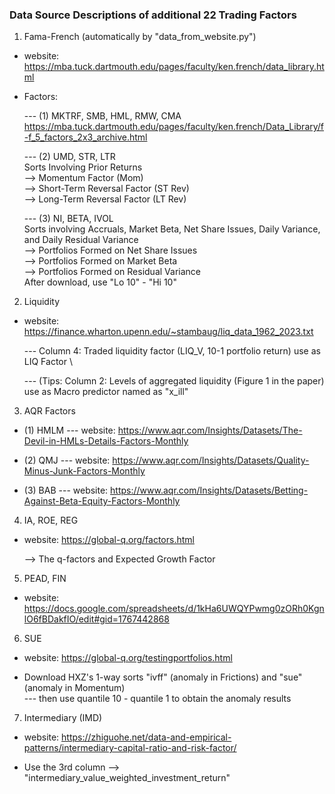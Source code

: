 ### Data Source Descriptions of additional 22 Trading Factors

1. Fama-French (automatically by "data_from_website.py")
- website: https://mba.tuck.dartmouth.edu/pages/faculty/ken.french/data_library.html

- Factors:

    --- (1) MKTRF, SMB, HML, RMW, CMA \
    https://mba.tuck.dartmouth.edu/pages/faculty/ken.french/Data_Library/f-f_5_factors_2x3_archive.html 

    --- (2) UMD, STR, LTR \
        Sorts Involving Prior Returns \
        --> Momentum Factor (Mom) \
        --> Short-Term Reversal Factor (ST Rev) \
        --> Long-Term Reversal Factor (LT Rev)

    --- (3) NI, BETA, IVOL \
        Sorts involving Accruals, Market Beta, Net Share Issues, Daily Variance, and Daily Residual Variance \
        --> Portfolios Formed on Net Share Issues \
        --> Portfolios Formed on Market Beta \
        --> Portfolios Formed on Residual Variance \
        After download, use "Lo 10" - "Hi 10"

2. Liquidity
- website: https://finance.wharton.upenn.edu/~stambaug/liq_data_1962_2023.txt

    --- Column 4: Traded liquidity factor (LIQ_V, 10-1 portfolio return) use as LIQ Factor \

    --- (Tips: Column 2: Levels of aggregated liquidity (Figure 1 in the paper) use as Macro predictor named as "x_ill"

3. AQR Factors
- (1) HMLM
    --- website: https://www.aqr.com/Insights/Datasets/The-Devil-in-HMLs-Details-Factors-Monthly

- (2) QMJ
    --- website: https://www.aqr.com/Insights/Datasets/Quality-Minus-Junk-Factors-Monthly

- (3) BAB
    --- website: https://www.aqr.com/Insights/Datasets/Betting-Against-Beta-Equity-Factors-Monthly

4. IA, ROE, REG
- website: https://global-q.org/factors.html

    --> The q-factors and Expected Growth Factor

5. PEAD, FIN
- website: https://docs.google.com/spreadsheets/d/1kHa6UWQYPwmg0zORh0KgnlO6fBDakfIO/edit#gid=1767442868

6. SUE
- website: https://global-q.org/testingportfolios.html

- Download HXZ's 1-way sorts "ivff" (anomaly in Frictions) and "sue" (anomaly in Momentum) \
    --- then use quantile 10 - quantile 1 to obtain the anomaly results

7. Intermediary (IMD)
- website: https://zhiguohe.net/data-and-empirical-patterns/intermediary-capital-ratio-and-risk-factor/

- Use the 3rd column --> "intermediary_value_weighted_investment_return"
